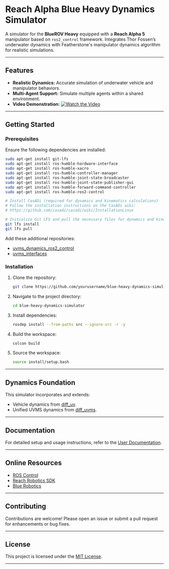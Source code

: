 # Reach Alpha Blue Heavy Dynamics Simulator

A simulator for the **BlueROV Heavy** equipped with a **Reach Alpha 5** manipulator based on `ros2_control` framework. Integrates Thor Fossen’s underwater dynamics with Featherstone's manipulator dynamics algorithm for realistic simulations.

---

## Features

- **Realistic Dynamics:** Accurate simulation of underwater vehicle and manipulator behaviors.
- **Multi-Agent Support:** Simulate multiple agents within a shared environment.
- **Video Demonstration:** [![Watch the Video](https://img.youtube.com/vi/VRJUbpdvPIM/0.jpg)](https://www.youtube.com/watch?v=VRJUbpdvPIM)

---

## Getting Started

### Prerequisites

Ensure the following dependencies are installed:

```bash
sudo apt-get install git-lfs
sudo apt-get install ros-humble-hardware-interface
sudo apt-get install ros-humble-xacro
sudo apt-get install ros-humble-controller-manager
sudo apt-get install ros-humble-joint-state-broadcaster
sudo apt-get install ros-humble-joint-state-publisher-gui
sudo apt-get install ros-humble-forward-command-controller
sudo apt-get install ros-humble-ros2-control

# Install CasADi (required for dynamics and kinematics calculations)
# Follow the installation instructions on the CasADi wiki:
# https://github.com/casadi/casadi/wiki/InstallationLinux

# Initialize Git LFS and pull the necessary files for dynamics and kinematics
git lfs install
git lfs pull
```

Add these additional repositories:

- [uvms_dynamics_ros2_control](https://github.com/edxmorgan/uvms_dynamics_ros2_control)
- [uvms_interfaces](https://github.com/edxmorgan/uvms_interfaces/tree/main)

### Installation

1. Clone the repository:
    ```bash
    git clone https://github.com/yourusername/blue-heavy-dynamics-simulator.git
    ```
2. Navigate to the project directory:
    ```bash
    cd blue-heavy-dynamics-simulator
    ```
3. Install dependencies:
    ```bash
    rosdep install --from-paths src --ignore-src -r -y
    ```
4. Build the workspace:
    ```bash
    colcon build
    ```
5. Source the workspace:
    ```bash
    source install/setup.bash
    ```

---

## Dynamics Foundation

This simulator incorporates and extends:

- Vehicle dynamics from [diff_uv](https://github.com/edxmorgan/diff_uv).
- Unified UVMS dynamics from [diff_uvms](https://github.com/edxmorgan/diff_uvms).

---

## Documentation

For detailed setup and usage instructions, refer to the [User Documentation](doc/userdoc.rst).

---

## Online Resources

- [ROS Control](https://control.ros.org/rolling/index.html)
- [Reach Robotics SDK](https://github.com/Reach-Robotics/reach_robotics_sdk/tree/master)
- [Blue Robotics](https://github.com/Bluerobotics)

---

## Contributing

Contributions are welcome! Please open an issue or submit a pull request for enhancements or bug fixes.

---

## License

This project is licensed under the [MIT License](LICENSE).

---

